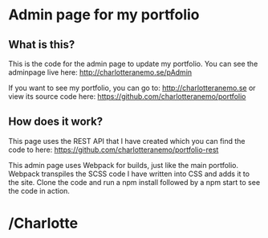 # Admin page for my portfolio

## What is this?

This is the code for the admin page to update my portfolio. You can see the adminpage live here: http://charlotteranemo.se/pAdmin

If you want to see my portfolio, you can go to: http://charlotteranemo.se or view its source code here: https://github.com/charlotteranemo/portfolio

## How does it work?

This page uses the REST API that I have created which you can find the code to here: https://github.com/charlotteranemo/portfolio-rest

This admin page uses Webpack for builds, just like the main portfolio. Webpack transpiles the SCSS code I have written into CSS and adds it to the site. Clone the code and run a npm install followed by a npm start to see the code in action.

# /Charlotte